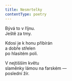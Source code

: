 ```yaml
---
title: Nesmrtelky
contentType: poetry
---
```


<section>

Bývá to v říjnu.  
Ještě za tmy.

Kdosi je k honu přibírán  
a dobře střelen  
po hlasitém poli.

V nejtišším květu  
slaměnky lámou na farském —  
poslední žír.

</section>
